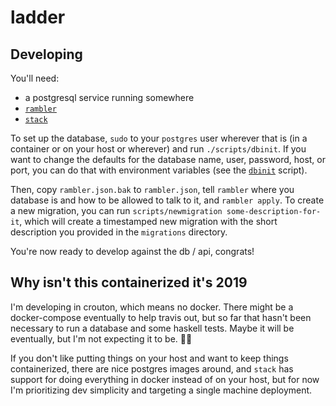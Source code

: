 # ladder

## Developing

You'll need:

- a postgresql service running somewhere
- [`rambler`](https://github.com/elwinar/rambler/releases/tag/4.2.0)
- [`stack`](https://docs.haskellstack.org/en/stable/README/#how-to-install)

To set up the database, `sudo` to your `postgres` user wherever that is (in a container or on your host or wherever) and run `./scripts/dbinit`. If you want to change the defaults for the database name, user, password, host, or port, you can do that with environment variables (see the [`dbinit`](scripts/dbinit) script).

Then, copy `rambler.json.bak` to `rambler.json`, tell `rambler` where you database is and how to be allowed to talk to it, and `rambler apply`. To create a new migration, you can run `scripts/newmigration some-description-for-it`, which will create a timestamped new migration with the short description you provided in the `migrations` directory.

You're now ready to develop against the db / api, congrats!

## Why isn't this containerized it's 2019

I'm developing in crouton, which means no docker. There might be a docker-compose eventually to help travis out, but so far that hasn't been necessary to run a database and some haskell tests. Maybe it will be eventually, but I'm not expecting it to be. :man_shrugging:

If you don't like putting things on your host and want to keep things containerized, there are nice postgres images around, and `stack` has support for doing everything in docker instead of on your host, but for now I'm prioritizing dev simplicity and targeting a single machine deployment.
